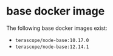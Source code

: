 # base docker image

The following base docker images exist:

- `terascope/node-base:10.17.0`
- `terascope/node-base:12.14.1`

